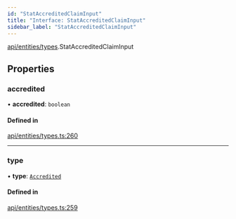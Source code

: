 ```yaml
---
id: "StatAccreditedClaimInput"
title: "Interface: StatAccreditedClaimInput"
sidebar_label: "StatAccreditedClaimInput"
---
```


[api/entities/types](../../../../../modules/API/Entities/Types/Types.md).StatAccreditedClaimInput

## Properties

### accredited

• **accredited**: `boolean`

#### Defined in

[api/entities/types.ts:260](https://github.com/PolymeshAssociation/polymesh-sdk/blob/995f17653/src/api/entities/types.ts#L260)

___

### type

• **type**: [`Accredited`](../../../../../enums/API/Entities/Types/ClaimType/ClaimType.md#accredited)

#### Defined in

[api/entities/types.ts:259](https://github.com/PolymeshAssociation/polymesh-sdk/blob/995f17653/src/api/entities/types.ts#L259)
